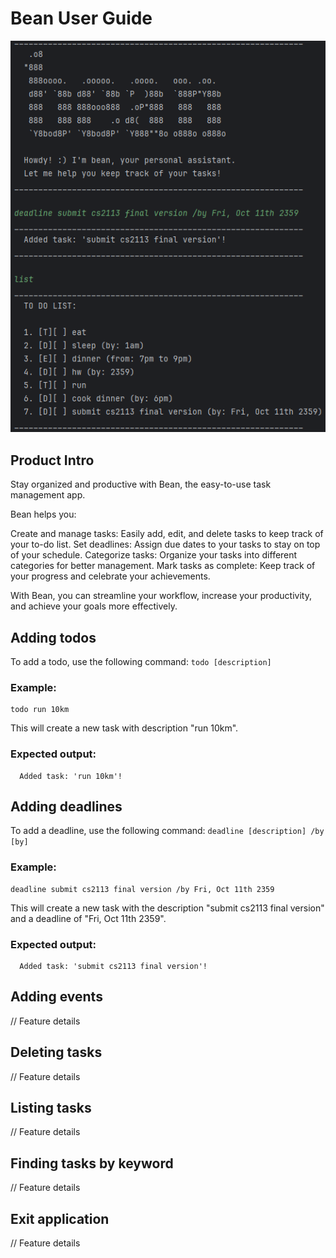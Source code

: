 # Bean User Guide
![Product screenshot](docs/images/product_screenshot.png)



## Product Intro
Stay organized and productive with Bean, the easy-to-use task management app.

Bean helps you:

Create and manage tasks: Easily add, edit, and delete tasks to keep track of your to-do list.
Set deadlines: Assign due dates to your tasks to stay on top of your schedule.
Categorize tasks: Organize your tasks into different categories for better management.
Mark tasks as complete: Keep track of your progress and celebrate your achievements.

With Bean, you can streamline your workflow, increase your productivity, and achieve your goals more effectively.



## Adding todos
To add a todo, use the following command: `todo [description]`
### Example:
```
todo run 10km
```
This will create a new task with description "run 10km".
### Expected output:
```
  Added task: 'run 10km'!
```



## Adding deadlines
To add a deadline, use the following command: `deadline [description] /by [by]`
### Example:
```
deadline submit cs2113 final version /by Fri, Oct 11th 2359
```
This will create a new task with the description "submit cs2113 final version" and a deadline of "Fri, Oct 11th 2359".
### Expected output:
```
  Added task: 'submit cs2113 final version'!
```



## Adding events

// Feature details



## Deleting tasks
// Feature details



## Listing tasks

// Feature details



## Finding tasks by keyword
// Feature details



## Exit application
// Feature details 
